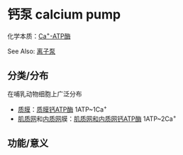# 钙泵 calcium pump

化学本质：[Ca<sup>+</sup>-ATP酶](钙ATP酶.md)

See Also: [离子泵](离子泵.md)

## 分类/分布

在哺乳动物细胞上广泛分布

- [质膜](质膜.md)：[质膜钙ATP酶](质膜钙ATP酶.md) 1ATP~1Ca<sup>+</sup>
- [肌质网](肌质网.md)和[内质网](内质网.md)膜：[肌质网和内质网钙ATP酶](肌质网和内质网钙ATP酶.md) 1ATP~2Ca<sup>+</sup>

## 功能/意义



